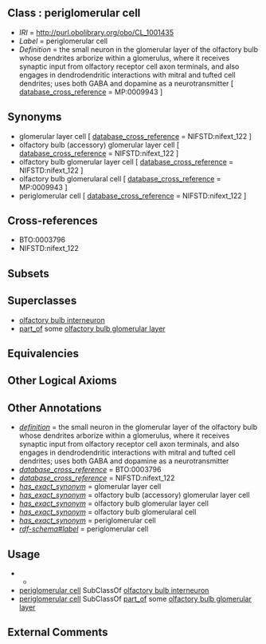 
## Class : periglomerular cell

 * *IRI* = http://purl.obolibrary.org/obo/CL_1001435
 * *Label* = periglomerular cell
 * *Definition* = the small neuron in the glomerular layer of the olfactory bulb whose dendrites arborize within a glomerulus, where it receives synaptic input from olfactory receptor cell axon terminals, and also engages in dendrodendritic interactions with mitral and tufted cell dendrites; uses both GABA and dopamine as a neurotransmitter [ [database_cross_reference](../../ef/oboInOwl#hasDbXref.md) = MP:0009943 ]

## Synonyms

 * glomerular layer cell [ [database_cross_reference](../../ef/oboInOwl#hasDbXref.md) = NIFSTD:nifext_122 ]
 * olfactory bulb (accessory) glomerular layer cell [ [database_cross_reference](../../ef/oboInOwl#hasDbXref.md) = NIFSTD:nifext_122 ]
 * olfactory bulb glomerular layer cell [ [database_cross_reference](../../ef/oboInOwl#hasDbXref.md) = NIFSTD:nifext_122 ]
 * olfactory bulb glomerularal cell [ [database_cross_reference](../../ef/oboInOwl#hasDbXref.md) = MP:0009943 ]
 * periglomerular cell [ [database_cross_reference](../../ef/oboInOwl#hasDbXref.md) = NIFSTD:nifext_122 ]

## Cross-references

 * BTO:0003796
 * NIFSTD:nifext_122

## Subsets


## Superclasses

 * [olfactory bulb interneuron](../../CL/34/CL_1001434.md)
 * [part_of](../../BFO/50/BFO_0000050.md) some [olfactory bulb glomerular layer](../../UBERON/77/UBERON_0005377.md)

## Equivalencies


## Other Logical Axioms


## Other Annotations

 * *[definition](../../IAO/15/IAO_0000115.md)* = the small neuron in the glomerular layer of the olfactory bulb whose dendrites arborize within a glomerulus, where it receives synaptic input from olfactory receptor cell axon terminals, and also engages in dendrodendritic interactions with mitral and tufted cell dendrites; uses both GABA and dopamine as a neurotransmitter
 * *[database_cross_reference](../../ef/oboInOwl#hasDbXref.md)* = BTO:0003796
 * *[database_cross_reference](../../ef/oboInOwl#hasDbXref.md)* = NIFSTD:nifext_122
 * *[has_exact_synonym](../../ym/oboInOwl#hasExactSynonym.md)* = glomerular layer cell
 * *[has_exact_synonym](../../ym/oboInOwl#hasExactSynonym.md)* = olfactory bulb (accessory) glomerular layer cell
 * *[has_exact_synonym](../../ym/oboInOwl#hasExactSynonym.md)* = olfactory bulb glomerular layer cell
 * *[has_exact_synonym](../../ym/oboInOwl#hasExactSynonym.md)* = olfactory bulb glomerularal cell
 * *[has_exact_synonym](../../ym/oboInOwl#hasExactSynonym.md)* = periglomerular cell
 * *[rdf-schema#label](../../el/rdf-schema#label.md)* = periglomerular cell

## Usage

 * -
 * [periglomerular cell](../../CL/35/CL_1001435.md) SubClassOf [olfactory bulb interneuron](../../CL/34/CL_1001434.md)
 * [periglomerular cell](../../CL/35/CL_1001435.md) SubClassOf [part_of](../../BFO/50/BFO_0000050.md) some [olfactory bulb glomerular layer](../../UBERON/77/UBERON_0005377.md)

## External Comments


